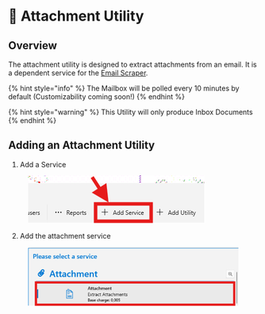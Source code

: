 # 📂 Attachment Utility

## Overview

The attachment utility is designed to extract attachments from an email. It is a dependent service for the [Email Scraper](../scrapers/email-scraper.md).

{% hint style="info" %}
The Mailbox will be polled every 10 minutes by default (Customizability coming soon!)
{% endhint %}

{% hint style="warning" %}
This Utility will only produce Inbox Documents
{% endhint %}

## Adding an Attachment Utility

1. Add a Service

<figure><img src="../../.gitbook/assets/image (13) (3).png" alt=""><figcaption></figcaption></figure>

2. Add the attachment service

<figure><img src="../../.gitbook/assets/image (15) (1).png" alt=""><figcaption></figcaption></figure>
